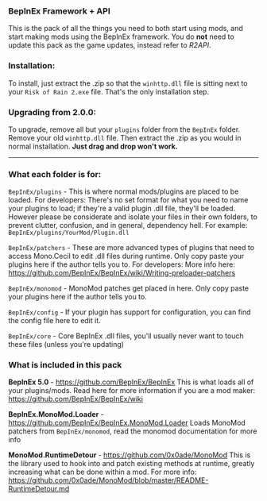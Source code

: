 ### BepInEx Framework + API

This is the pack of all the things you need to both start using mods, and start making mods using the BepInEx framework. You do **not** need to update this pack as the game updates, instead refer to *R2API*.

### Installation:
To install, just extract the .zip so that the `winhttp.dll` file is sitting next to your `Risk of Rain 2.exe` file. That's the only installation step.

### Upgrading from 2.0.0:
To upgrade, remove all but your `plugins` folder from the `BepInEx` folder. Remove your old `winhttp.dll` file. Then extract the .zip as you would in normal installation. **Just drag and drop won't work.**

---

### What each folder is for:
`BepInEx/plugins` - This is where normal mods/plugins are placed to be loaded.
For developers: There's no set format for what you need to name your plugins to load; if they're a valid plugin .dll file, they'll be loaded.
However please be considerate and isolate your files in their own folders, to prevent clutter, confusion, and in general, dependency hell. For example: `BepInEx/plugins/YourMod/Plugin.dll`

`BepInEx/patchers` - These are more advanced types of plugins that need to access Mono.Cecil to edit .dll files during runtime. Only copy paste your plugins here if the author tells you to.
For developers: More info here: <https://github.com/BepInEx/BepInEx/wiki/Writing-preloader-patchers>

`BepInEx/monomod` - MonoMod patches get placed in here. Only copy paste your plugins here if the author tells you to.

`BepInEx/config` - If your plugin has support for configuration, you can find the config file here to edit it.

`BepInEx/core` - Core BepInEx .dll files, you'll usually never want to touch these files (unless you're updating)


### What is included in this pack

**BepInEx 5.0** - <https://github.com/BepInEx/BepInEx>
This is what loads all of your plugins/mods. Read here for more information if you are a mod maker: <https://github.com/BepInEx/BepInEx/wiki>

**BepInEx.MonoMod.Loader** - <https://github.com/BepInEx/BepInEx.MonoMod.Loader>
Loads MonoMod patchers from `BepInEx/monomod`, read the monomod documentation for more info

**MonoMod.RuntimeDetour** - <https://github.com/0x0ade/MonoMod>
This is the library used to hook into and patch existing methods at runtime, greatly increasing what can be done within a mod.
For more info: <https://github.com/0x0ade/MonoMod/blob/master/README-RuntimeDetour.md>